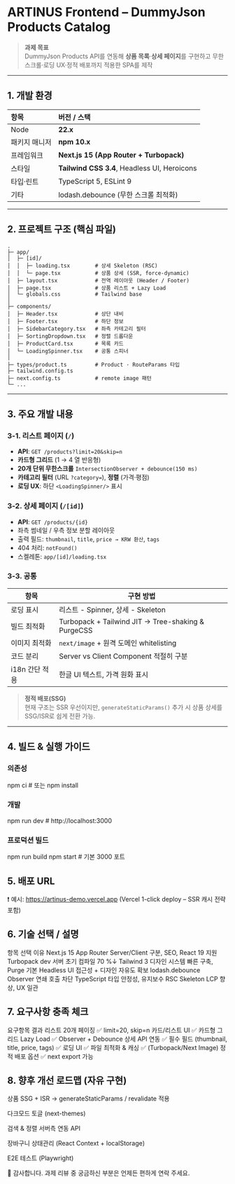 # ARTINUS Frontend – DummyJson Products Catalog

> **과제 목표**  
> DummyJson Products API를 연동해 **상품 목록**·**상세 페이지**를 구현하고
> 무한 스크롤·로딩 UX·정적 배포까지 적용한 SPA를 제작

---

## 1. 개발 환경

| 항목 | 버전 / 스택 |
| :-- | :-- |
| Node | **22.x** |
| 패키지 매니저 | **npm 10.x** |
| 프레임워크 | **Next.js 15 (App Router + Turbopack)** |
| 스타일 | **Tailwind CSS 3.4**, Headless UI, Heroicons |
| 타입·린트 | TypeScript 5, ESLint 9 |
| 기타 | lodash.debounce (무한 스크롤 최적화) |

---

## 2. 프로젝트 구조 (핵심 파일)

```text
.
├─ app/
│  ├─ [id]/
│  │  ├─ loading.tsx        # 상세 Skeleton (RSC)
│  │  └─ page.tsx           # 상품 상세 (SSR, force-dynamic)
│  ├─ layout.tsx            # 전역 레이아웃 (Header / Footer)
│  ├─ page.tsx              # 상품 리스트 + Lazy Load
│  └─ globals.css           # Tailwind base
│
├─ components/
│  ├─ Header.tsx            # 상단 내비
│  ├─ Footer.tsx            # 하단 정보
│  ├─ SidebarCategory.tsx   # 좌측 카테고리 필터
│  ├─ SortingDropdown.tsx   # 정렬 드롭다운
│  ├─ ProductCard.tsx       # 목록 카드
│  └─ LoadingSpinner.tsx    # 공통 스피너
│
├─ types/product.ts         # Product · RouteParams 타입
├─ tailwind.config.ts
├─ next.config.ts           # remote image 패턴
└─ ...
```



---

## 3. 주요 개발 내용

### 3-1. 리스트 페이지 (`/`)
- **API**: `GET /products?limit=20&skip=n`  
- **카드형 그리드** (1 → 4 열 반응형)  
- **20개 단위 무한스크롤** `IntersectionObserver + debounce(150 ms)`  
- **카테고리 필터** (URL `?category=`), **정렬** (가격·평점)  
- **로딩 UX**: 하단 `<LoadingSpinner/>` 표시

### 3-2. 상세 페이지 (`/[id]`)
- **API**: `GET /products/{id}`  
- 좌측 썸네일 / 우측 정보 분할 레이아웃  
- 출력 필드: `thumbnail`, `title`, `price → KRW 환산`, `tags`  
- 404 처리: `notFound()`  
- 스켈레톤: `app/[id]/loading.tsx`

### 3-3. 공통
| 항목 | 구현 방법 |
|------|-----------|
| 로딩 표시 | 리스트 - Spinner, 상세 - Skeleton |
| 빌드 최적화 | Turbopack + Tailwind JIT → Tree-shaking & PurgeCSS |
| 이미지 최적화 | `next/image` + 원격 도메인 whitelisting |
| 코드 분리 | Server vs Client Component 적절히 구분 |
| i18n 간단 적용 | 한글 UI 텍스트, 가격 원화 표시 |

> **정적 배포(SSG)**  
> 현재 구조는 SSR 우선이지만, `generateStaticParams()` 추가 시 상품 상세를 SSG/ISR로 쉽게 전환 가능.  

---

## 4. 빌드 & 실행 가이드


### 의존성
npm ci          # 또는 npm install

### 개발
npm run dev     # http://localhost:3000

### 프로덕션 빌드
npm run build
npm start       # 기본 3000 포트

## 5. 배포 URL
❗ 예시: https://artinus-demo.vercel.app
(Vercel 1-click deploy – SSR 캐시 전략 포함)

## 6. 기술 선택 / 설명
항목	선택 이유
Next.js 15 App Router	Server/Client 구분, SEO, React 19 지원
Turbopack dev 서버	초기 컴파일 70 %↓
Tailwind 3	디자인 시스템 빠른 구축, Purge 기본
Headless UI	접근성 + 디자인 자유도 확보
lodash.debounce	Observer 연쇄 호출 차단
TypeScript	타입 안정성, 유지보수
RSC Skeleton	LCP 향상, UX 일관

## 7. 요구사항 충족 체크
요구항목	결과
리스트 20개 페이징	✅ limit=20, skip=n
카드/리스트 UI	✅ 카드형 그리드
Lazy Load	✅ Observer + Debounce
상세 API 연동	✅
필수 필드 (thumbnail, title, price, tags)	✅
로딩 UI	✅
파일 최적화 & 캐싱	✅ (Turbopack/Next Image)
정적 배포 옵션	✅ next export 가능

## 8. 향후 개선 로드맵 (자유 구현)
상품 SSG + ISR → generateStaticParams / revalidate 적용

다크모드 토글 (next-themes)

검색 & 정렬 서버측 연동 API

장바구니 상태관리 (React Context + localStorage)

E2E 테스트 (Playwright)

🎉 감사합니다.
과제 리뷰 중 궁금하신 부분은 언제든 편하게 연락 주세요.